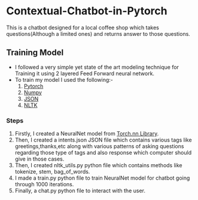 # Contextual-Chatbot-in-Pytorch
This is a chatbot designed for a local coffee shop which takes questions(Although a limited ones) and returns answer to those questions.
## Training Model
- I followed a very simple yet state of the art modeling technique for Training it using 2 layered Feed Forward neural network.
- To train my model I used the following:-
    1. [Pytorch](https://pytorch.org/)
    2. [Numpy](https://numpy.org/)
    3. [JSON](https://www.json.org/json-en.html)
    4. [NLTK](https://www.nltk.org/)
### Steps
1. Firstly, I created a NeuralNet model from [Torch.nn Library](https://pytorch.org/docs/stable/nn.html).
2. Then, I created a intents.json JSON file which contains various tags like greetings,thanks,etc along with various patterns of asking questions regarding those type of tags and also response which computer should give in those cases.
3. Then, I created nltk_utils.py python file which contains methods like tokenize, stem, bag_of_words.
4. I made a train.py python file to train NeuralNet model for chatbot going through 1000 iterations.
5. Finally, a chat.py python file to interact with the user.

